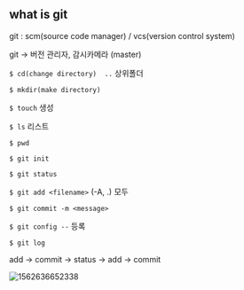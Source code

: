 ## what is git

git : scm(source code manager) / vcs(version control system)

git -> 버전 관리자, 감시카메라 (master)

 	

`$ cd(change directory)  ..` 상위폴더

`$ mkdir(make directory)`

`$ touch`  생성

`$ ls`  리스트

`$ pwd`



`$ git init`

`$ git status`

`$ git add <filename>` (-A, .) 모두

`$ git commit -m <message>`

`$ git config --` 등록

`$ git log`

add -> commit -> status -> add -> commit



![1562636652338](C:\Users\student\AppData\Roaming\Typora\typora-user-images\1562636652338.png)

